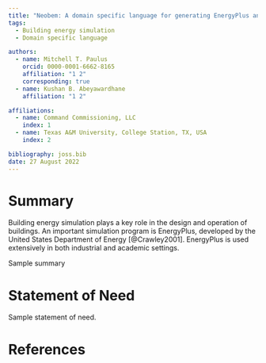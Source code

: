```yaml
---
title: "Neobem: A domain specific language for generating EnergyPlus and DOE-2 input files"
tags:
  - Building energy simulation
  - Domain specific language

authors:
  - name: Mitchell T. Paulus
    orcid: 0000-0001-6662-8165
    affiliation: "1 2"
    corresponding: true
  - name: Kushan B. Abeyawardhane
    affiliation: "1 2"

affiliations:
  - name: Command Commissioning, LLC
    index: 1
  - name: Texas A&M University, College Station, TX, USA
    index: 2

bibliography: joss.bib
date: 27 August 2022
---
```


# Summary

Building energy simulation plays a key role in the design and operation of buildings.
An important simulation program is EnergyPlus,
developed by the United States Department of Energy [@Crawley2001].
EnergyPlus is used extensively in both industrial and academic settings.

Sample summary

# Statement of Need

Sample statement of need.

# References
